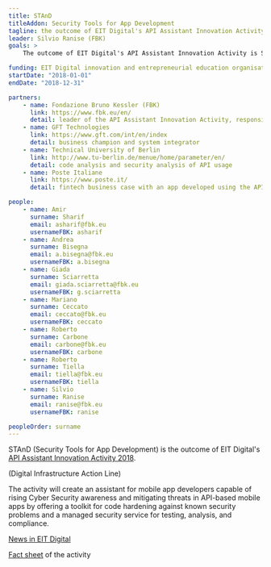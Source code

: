 ```yaml
---
title: STAnD
titleAddon: Security Tools for App Development
tagline: the outcome of EIT Digital's API Assistant Innovation Activity 2018.
leader: Silvio Ranise (FBK)
goals: >
    The outcome of EIT Digital's API Assistant Innovation Activity is STAnD. The Security Tools for App Development - STAnD - is a new plug-in that helps application programming interface (API) developers make their APIs secure. It does this by providing a managed security service capable of identifying potential vulnerabilities, together with a catalogue of code hardening techniques that help reduce their exploitation. While tools already exist to secure APIs, none has so far been available for ensuring their secure usage in application creation. 

funding: EIT Digital innovation and entrepreneurial education organisation under Internal Agreement Grant 2018 (ID project 18163)
startDate: "2018-01-01"
endDate: "2018-12-31"

partners:
    - name: Fondazione Bruno Kessler (FBK)
      link: https://www.fbk.eu/en/
      detail: leader of the API Assistant Innovation Activity, responsible also for identity management within the project
    - name: GFT Technologies
      link: https://www.gft.com/int/en/index
      detail: business champion and system integrator
    - name: Technical University of Berlin
      link: http://www.tu-berlin.de/menue/home/parameter/en/
      detail: code analysis and security analysis of API usage
    - name: Poste Italiane
      link: https://www.poste.it/
      detail: fintech business case with an app developed using the API Assistant

people:
    - name: Amir
      surname: Sharif
      email: asharif@fbk.eu
      usernameFBK: asharif
    - name: Andrea
      surname: Bisegna
      email: a.bisegna@fbk.eu
      usernameFBK: a.bisegna
    - name: Giada
      surname: Sciarretta
      email: giada.sciarretta@fbk.eu
      usernameFBK: g.sciarretta
    - name: Mariano
      surname: Ceccato
      email: ceccato@fbk.eu
      usernameFBK: ceccato
    - name: Roberto
      surname: Carbone
      email: carbone@fbk.eu
      usernameFBK: carbone
    - name: Roberto
      surname: Tiella
      email: tiella@fbk.eu
      usernameFBK: tiella
    - name: Silvio
      surname: Ranise
      email: ranise@fbk.eu
      usernameFBK: ranise

peopleOrder: surname
---
```


STAnD (Security Tools for App Development) is the outcome of EIT Digital's [API Assistant Innovation Activity 2018](https://www.eitdigital.eu/innovation-entrepreneurship/digital-infrastructure/).

(Digital Infrastructure Action Line)

The activity will create an assistant for mobile app developers capable of rising Cyber Security awareness and mitigating threats in API-based mobile apps by offering a toolkit for code hardening against known security problems and a managed security service for testing, analysis, and compliance.

[News in EIT Digital](https://www.eitdigital.eu/newsroom/news/article/stand-stands-up-to-api-based-application-security-vulnerabilities/)

[Fact sheet](https://www.eitdigital.eu/fileadmin/files/2018/factsheets/digital-infrastructure/API-Assistant_FactSheet.pdf) of the activity